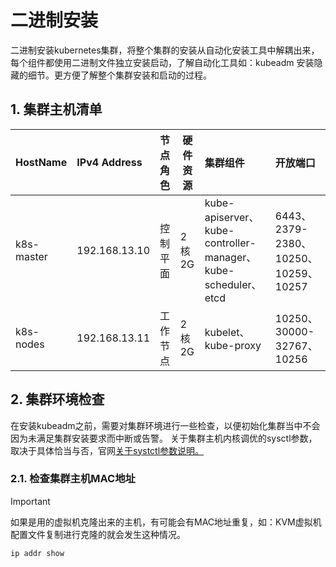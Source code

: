 # 二进制安装
二进制安装kubernetes集群，将整个集群的安装从自动化安装工具中解耦出来，每个组件都使用二进制文件独立安装启动，了解自动化工具如：kubeadm 安装隐藏的细节。更方便了解整个集群安装和启动的过程。
## 1. 集群主机清单
|HostName|IPv4 Address|节点角色|硬件资源|集群组件|开放端口|
|:-------|:-----------|:------|---------|:------|:-------|
|k8s-master|192.168.13.10|控制平面|2核2G|kube-apiserver、kube-controller-manager、kube-scheduler、etcd|6443、2379-2380、10250、10259、10257|
|k8s-nodes|192.168.13.11|工作节点|2核2G|kubelet、kube-proxy|10250、30000-32767、10256|
## 2. 集群环境检查
在安装kubeadm之前，需要对集群环境进行一些检查，以便初始化集群当中不会因为未满足集群安装要求而中断或告警。
关于集群主机内核调优的sysctl参数，取决于具体恰当与否，官网[关于systctl参数说明。](https://kubernetes.io/zh-cn/docs/tasks/administer-cluster/sysctl-cluster/)
### 2.1. 检查集群主机MAC地址
> [!IMPORTANT]
> 如果是用的虚拟机克隆出来的主机，有可能会有MAC地址重复，如：KVM虚拟机配置文件复制进行克隆的就会发生这种情况。
```
ip addr show
```
